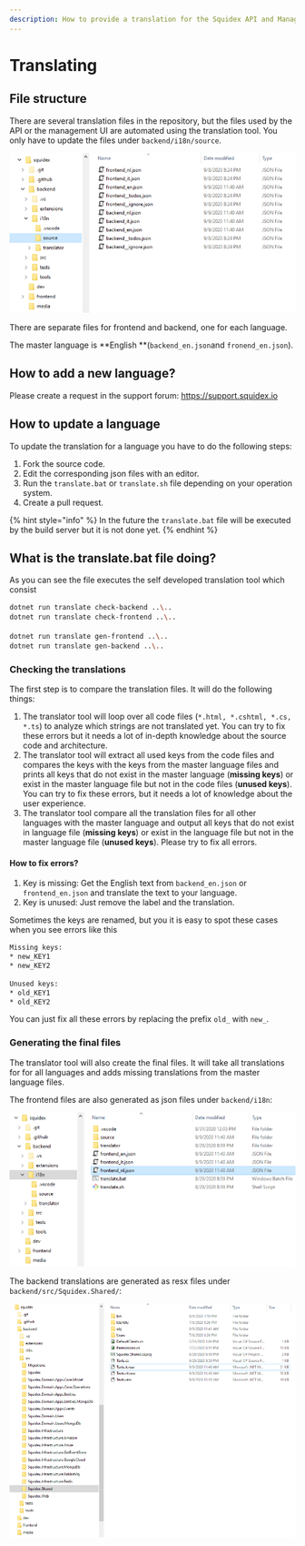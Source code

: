 ```yaml
---
description: How to provide a translation for the Squidex API and Management UI.
---
```


# Translating

## File structure

There are several translation files in the repository, but the files used by the API or the management UI are automated using the translation tool. You only have to update the files under `backend/i18n/source`.

![The file structure for source translation files](<../../.gitbook/assets/image (16).png>)

There are separate files for frontend and backend, one for each language.

The master language is **English **(`backend_en.json`and `fronend_en.json`).

## How to add a new language?

Please create a request in the support forum: [https://support.squidex.io ](https://support.squidex.io)

## How to update a language

To update the translation for a language you have to do the following steps:

1. Fork the source code.
2. Edit the corresponding json files with an editor.
3. Run the `translate.bat` or `translate.sh` file depending on your operation system.
4. Create a pull request.

{% hint style="info" %}
In the future the `translate.bat` file will be executed by the build server but it is not done yet.
{% endhint %}

## What is the translate.bat file doing?

As you can see the file executes the self developed translation tool which consist

```bash
dotnet run translate check-backend ..\..
dotnet run translate check-frontend ..\..

dotnet run translate gen-frontend ..\..
dotnet run translate gen-backend ..\..
```

### Checking the translations

The first step is to compare the translation files. It will do the following things:

1. The translator tool will loop over all code files (`*.html, *.cshtml, *.cs, *.ts`) to analyze which strings are not translated yet. You can try to fix these errors but it needs a lot of in-depth knowledge about the source code and architecture.
2. The translator tool will extract all used keys from the code files and compares the keys with the keys from the master language files and prints all keys that do not exist in the master language (**missing keys**) or exist in the master language file but not in the code files (**unused keys**). You can try to fix these errors, but it needs a lot of knowledge about the user experience.
3. The translator tool compare all the translation files for all other languages with the master language and output all keys that do not exist in language file (**missing keys**) or exist in the language file but not in the master language file (**unused keys**). Please try to fix all errors.

#### How to fix errors?

1. Key is missing: Get the English text from `backend_en.json` or `frontend_en.json` and translate the text to your language.
2. Key is unused: Just remove the label and the translation.

Sometimes the keys are renamed, but you it is easy to spot these cases when you see errors like this

```
Missing keys:
* new_KEY1
* new_KEY2

Unused keys:
* old_KEY1
* old_KEY2
```

You can just fix all these errors by replacing the prefix `old_` with `new_`.

### Generating the final files

The translator tool will also create the final files. It will take all translations for for all languages and adds missing translations from the master language files.

The frontend files are also generated as json files under `backend/i18n`:

![Final frontend files](<../../.gitbook/assets/image (17).png>)

The backend translations are generated as resx files under `backend/src/Squidex.Shared/`:

![Final backend files](<../../.gitbook/assets/image (18).png>)
